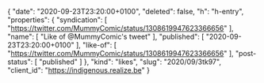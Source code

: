 {
  "date": "2020-09-23T23:20:00+0100",
  "deleted": false,
  "h": "h-entry",
  "properties": {
    "syndication": [
      "https://twitter.com/MummyComic/status/1308619947623366656"
    ],
    "name": [
      "Like of @MummyComic's tweet"
    ],
    "published": [
      "2020-09-23T23:20:00+0100"
    ],
    "like-of": [
      "https://twitter.com/MummyComic/status/1308619947623366656"
    ],
    "post-status": [
      "published"
    ]
  },
  "kind": "likes",
  "slug": "2020/09/3tk97",
  "client_id": "https://indigenous.realize.be"
}
